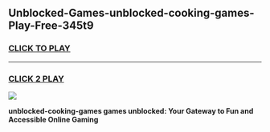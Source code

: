 
## Unblocked-Games-unblocked-cooking-games-Play-Free-345t9
<h3>
<a href="https://premium76.site?title=unblocked-cooking-games&ref=18A1">CLICK TO PLAY</a></h3>
<hr>

<h3>
<a href="https://premium76.site?title=unblocked-cooking-games&ref=18A1">CLICK 2 PLAY</a>
  
</h3>

<a href="https://premium76.site?title=unblocked-cooking-games&ref=18A1"><img src="https://clearcache.store/games.png"></a>


**unblocked-cooking-games games unblocked: Your Gateway to Fun and Accessible Online Gaming**
